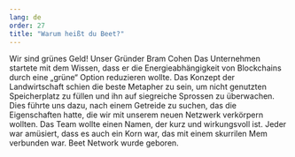 ```yaml
---
lang: de
order: 27
title: "Warum heißt du Beet?"
---
```


Wir sind grünes Geld! Unser Gründer Bram Cohen Das Unternehmen startete mit dem Wissen, dass er die Energieabhängigkeit von Blockchains durch eine „grüne“ Option reduzieren wollte. Das Konzept der Landwirtschaft schien die beste Metapher zu sein, um nicht genutzten Speicherplatz zu füllen und ihn auf siegreiche Sprossen zu überwachen. Dies führte uns dazu, nach einem Getreide zu suchen, das die Eigenschaften hatte, die wir mit unserem neuen Netzwerk verkörpern wollten. Das Team wollte einen Namen, der kurz und wirkungsvoll ist. Jeder war amüsiert, dass es auch ein Korn war, das mit einem skurrilen Mem verbunden war. Beet Network wurde geboren.
